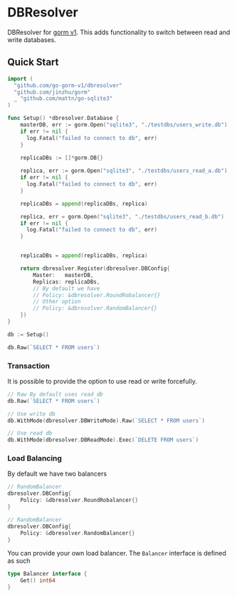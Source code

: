 <!--
  Title: DBResolver
  Description: Resolve between read and write database automatically for gorm
  Author: amitavaghosh1
  -->

# DBResolver

DBResolver for [gorm v1](https://v1.gorm.io/docs/index.html). This adds functionality to switch between read and write databases.

## Quick Start

```go
import (
  "github.com/go-gorm-v1/dbresolver"
  "github.com/jinzhu/gorm"
  _ "github.com/mattn/go-sqlite3"
)

func Setup() *dbresolver.Database {
    masterDB, err := gorm.Open("sqlite3", "./testdbs/users_write.db")
    if err != nil {
      log.Fatal("failed to connect to db", err)
    }

    replicaDBs := []*gorm.DB{}
    
    replica, err := gorm.Open("sqlite3", "./testdbs/users_read_a.db")
    if err != nil {
      log.Fatal("failed to connect to db", err)
    }

    replicaDBs = append(replicaDBs, replica)

    replica, err = gorm.Open("sqlite3", "./testdbs/users_read_b.db")
    if err != nil {
      log.Fatal("failed to connect to db", err)
    }


    replicaDBs = append(replicaDBs, replica)

    return dbresolver.Register(dbresolver.DBConfig{
        Master:   masterDB,
        Replicas: replicaDBs,
        // By default we have
        // Policy: &dbresolver.RoundRobalancer{}
        // Other option
        // Policy: &dbresolver.RandomBalancer{}
    })
}

db := Setup()

db.Raw(`SELECT * FROM users`)
```


### Transaction

It is possible to provide the option to use read or write forcefully.

```go
// Raw By default uses read db
db.Raw(`SELECT * FROM users`)

// Use write db
db.WithMode(dbresolver.DBWriteMode).Raw(`SELECT * FROM users`)

// Use read db
db.WithMode(dbresolver.DBReadMode).Exec(`DELETE FROM users`)
```


### Load Balancing

By default we have two balancers

```go
// RandomBalancer
dbresolver.DBConfig{
    Policy: &dbresolver.RoundRobalancer{}
}

// RandomBalancer
dbresolver.DBConfig{
    Policy: &dbresolver.RandomBalancer{}
}
```

You can provide your own load balancer. The `Balancer` interface is defined as such

```go
type Balancer interface {
    Get() int64
}

```

